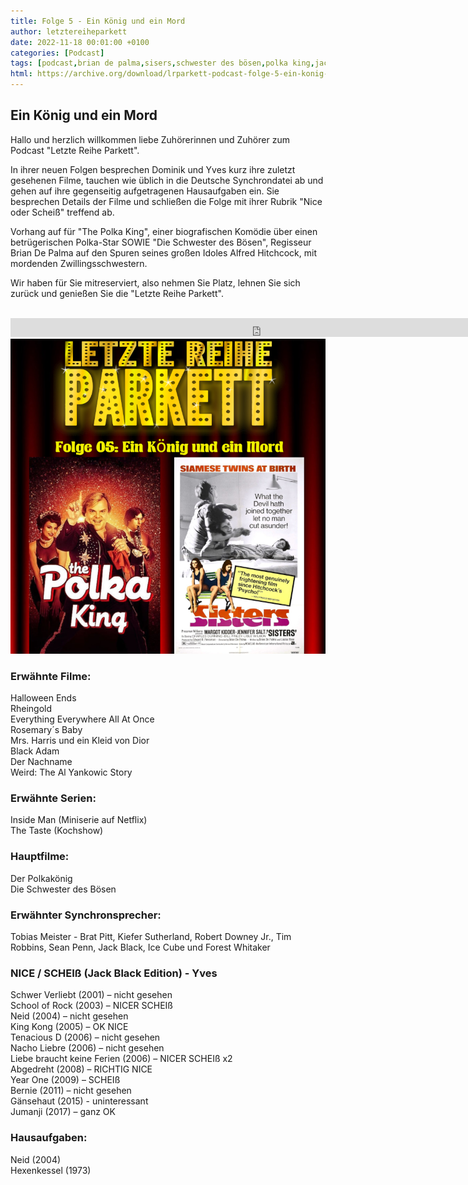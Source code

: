 ```yaml
---
title: Folge 5 - Ein König und ein Mord
author: letztereiheparkett
date: 2022-11-18 00:01:00 +0100
categories: [Podcast]
tags: [podcast,brian de palma,sisers,schwester des bösen,polka king,jack black,tobias meister,synchronsprecher]
html: https://archive.org/download/lrparkett-podcast-folge-5-ein-konig-und-ein-mord/LRParkett%20Podcast%20Folge%205%20-%20Ein%20K%C3%B6nig%20und%20ein%20Mord.mp3
---
```


## Ein König und ein Mord
Hallo und herzlich willkommen liebe Zuhörerinnen und Zuhörer zum Podcast "Letzte Reihe Parkett".

In ihrer neuen Folgen besprechen Dominik und Yves kurz ihre zuletzt gesehenen Filme, tauchen wie üblich in die Deutsche Synchrondatei ab und gehen auf ihre gegenseitig aufgetragenen Hausaufgaben ein.
Sie besprechen Details der Filme und schließen die Folge mit ihrer Rubrik "Nice oder Scheiß" treffend ab.

Vorhang auf für "The Polka King", einer biografischen Komödie über einen betrügerischen Polka-Star
SOWIE
"Die Schwester des Bösen", Regisseur Brian De Palma auf den Spuren seines großen Idoles Alfred Hitchcock, mit mordenden Zwillingsschwestern.

Wir haben für Sie mitreserviert, also nehmen Sie Platz, lehnen Sie sich zurück und genießen Sie die "Letzte Reihe Parkett".
<br>
<br>

<iframe src="https://archive.org/embed/lrparkett-podcast-folge-5-ein-konig-und-ein-mord/LRParkett%20Podcast%20Folge%205%20-%20Ein%20K%C3%B6nig%20und%20ein%20Mord.mp3" width="800" height="30" frameborder="0" webkitallowfullscreen="true" mozallowfullscreen="true" allowfullscreen></iframe>


<img src="/assets/img/postings/posting005.png" alt="Podcast Cover">

### Erwähnte Filme:

Halloween Ends <br>
Rheingold <br>
Everything Everywhere All At Once <br>
Rosemary´s Baby <br>
Mrs. Harris und ein Kleid von Dior <br>
Black Adam <br>
Der Nachname <br>
Weird: The Al Yankowic Story <br>

### Erwähnte Serien:

Inside Man (Miniserie auf Netflix) <br>
The Taste (Kochshow)

### Hauptfilme:

Der Polkakönig <br>
Die Schwester des Bösen

### Erwähnter Synchronsprecher:

Tobias Meister - Brat Pitt, Kiefer Sutherland, Robert Downey Jr., Tim Robbins, Sean Penn, Jack Black, Ice Cube und Forest Whitaker

### NICE / SCHEIß (Jack Black Edition) - Yves

Schwer Verliebt (2001) – nicht gesehen <br>
School of Rock (2003) – NICER SCHEIß <br>
Neid (2004) – nicht gesehen <br>
King Kong (2005) – OK NICE <br>
Tenacious D (2006) – nicht gesehen <br>
Nacho Liebre (2006) – nicht gesehen <br>
Liebe braucht keine Ferien (2006) – NICER SCHEIß x2 <br>
Abgedreht (2008) – RICHTIG NICE <br>
Year One (2009) – SCHEIß <br>
Bernie (2011) – nicht gesehen <br>
Gänsehaut (2015) - uninteressant <br>
Jumanji (2017) – ganz OK <br>

### Hausaufgaben:

Neid (2004) <br>
Hexenkessel (1973)